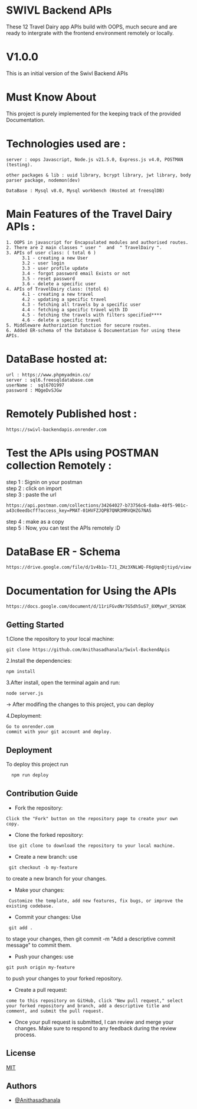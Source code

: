 
# SWIVL Backend APIs

These 12 Travel Dairy app APIs build with OOPS, much secure and are ready to intergrate with the frontend environment remotely or locally.

# V1.0.0
This is an initial version of the Swivl Backend APIs

# Must Know About

This project is purely implemented for the keeping track of the provided Documentation.

# Technologies used are :

```
server : oops Javascript, Node.js v21.5.0, Express.js v4.0, POSTMAN (testing).

other packages & lib : uuid library, bcrypt library, jwt library, body parser package, nodemon(dev)

DataBase : Mysql v8.0, Mysql workbench (Hosted at freesqlDB)
```

# Main Features of the Travel Dairy APIs : 

```
1. OOPS in javascript for Encapsulated modules and authorised routes.
2. There are 2 main classes " user "  and  " TravelDairy ".
3. APIs of user class: ( total 6 )
      3.1 - creating a new User
      3.2 - user login
      3.3 - user profile update
      3.4 - forgot password email Exists or not
      3.5 - reset password
      3.6 - delete a specific user
4. APIs of TravelDairy class: (totol 6)
      4.1 - creating a new travel
      4.2 - updating a specific travel
      4.3 - fetching all travels by a specific user
      4.4 - fetching a specific travel with ID
      4.5 - fetching the travels with filters specified****
      4.6 - delete a specific travel
5. Middleware Authorization function for secure routes.
6. Added ER-schema of the Database & Documentation for using these APIs.

```

# DataBase hosted at: 

```
url : https://www.phpmyadmin.co/
server : sql6.freesqldatabase.com
userName : 	sql6701997
password : MQgeDvSJGw
```




# Remotely Published host : 

```
https://swivl-backendapis.onrender.com

```

# Test the APIs using POSTMAN collection Remotely :

step 1 : Signin on your postman  <br/>
step 2 : click on import  <br/>
step 3 : paste the url  <br/>
```
https://api.postman.com/collections/34264027-b73756c6-0a8a-40f5-901c-a43c0eedbcff?access_key=PMAT-01HVFZJQPB7QNR3MRVQHZG7NAS
```
step 4 : make as a copy  <br/>
step 5 : Now, you can test the APIs remotely :D  




# DataBase ER - Schema

```
https://drive.google.com/file/d/1v4b1u-TJ1_ZHz3XNLWQ-F6gUqnDjtiyd/view

```

# Documentation for Using the APIs

```
https://docs.google.com/document/d/11riFGvdNr7G5dh5uS7_8XMywY_SKYGbK

```




## Getting Started

1.Clone the repository to your local machine:

```git
git clone https://github.com/Anithasadhanala/Swivl-BackendApis

```


2.Install the dependencies:

```git
npm install
```


3.After install, open the terminal again and run:

```git
node server.js
```

-> After modifing the changes to this project, you can deploy

4.Deployment:

```chrome
Go to onrender.com
commit with your git account and deploy.
```



## Deployment

To deploy this project run

```bash
  npm run deploy
```


## Contribution Guide
- Fork the repository: 
```
Click the "Fork" button on the repository page to create your own copy.
```


- Clone the forked repository:
```
 Use git clone to download the repository to your local machine.
```
- Create a new branch: use
```
 git checkout -b my-feature
```
  to create a new branch for your changes.



- Make your changes:
```
 Customize the template, add new features, fix bugs, or improve the existing codebase.
```
- Commit your changes: Use
```
 git add . 
 ```
 to stage your changes, then git commit -m "Add a descriptive commit message" to commit them.



- Push your changes: use
``` 
git push origin my-feature 
```
to push your changes to your forked repository.

- Create a pull request:
``` 
come to this repository on GitHub, click "New pull request," select your forked repository and branch, add a descriptive title and comment, and submit the pull request.
```

- Once your pull request is submitted, I can review and merge your changes. Make sure to respond to any feedback during the review process.




## License

[MIT](https://choosealicense.com/licenses/mit/)





## Authors

- [@Anithasadhanala](https://github.com/Anithasadhanala)








